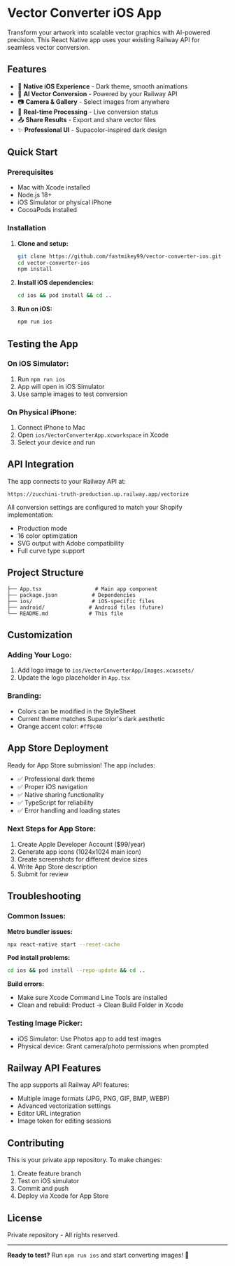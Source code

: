 # Vector Converter iOS App

Transform your artwork into scalable vector graphics with AI-powered precision. This React Native app uses your existing Railway API for seamless vector conversion.

## Features

- 📱 **Native iOS Experience** - Dark theme, smooth animations
- 🎨 **AI Vector Conversion** - Powered by your Railway API
- 📷 **Camera & Gallery** - Select images from anywhere
- 🔄 **Real-time Processing** - Live conversion status
- 📤 **Share Results** - Export and share vector files
- ✨ **Professional UI** - Supacolor-inspired dark design

## Quick Start

### Prerequisites

- Mac with Xcode installed
- Node.js 18+
- iOS Simulator or physical iPhone
- CocoaPods installed

### Installation

1. **Clone and setup:**
   ```bash
   git clone https://github.com/fastmikey99/vector-converter-ios.git
   cd vector-converter-ios
   npm install
   ```

2. **Install iOS dependencies:**
   ```bash
   cd ios && pod install && cd ..
   ```

3. **Run on iOS:**
   ```bash
   npm run ios
   ```

## Testing the App

### On iOS Simulator:
1. Run `npm run ios`
2. App will open in iOS Simulator
3. Use sample images to test conversion

### On Physical iPhone:
1. Connect iPhone to Mac
2. Open `ios/VectorConverterApp.xcworkspace` in Xcode
3. Select your device and run

## API Integration

The app connects to your Railway API at:
```
https://zucchini-truth-production.up.railway.app/vectorize
```

All conversion settings are configured to match your Shopify implementation:
- Production mode
- 16 color optimization
- SVG output with Adobe compatibility
- Full curve type support

## Project Structure

```
├── App.tsx                 # Main app component
├── package.json           # Dependencies
├── ios/                   # iOS-specific files
├── android/              # Android files (future)
└── README.md             # This file
```

## Customization

### Adding Your Logo:
1. Add logo image to `ios/VectorConverterApp/Images.xcassets/`
2. Update the logo placeholder in `App.tsx`

### Branding:
- Colors can be modified in the StyleSheet
- Current theme matches Supacolor's dark aesthetic
- Orange accent color: `#ff9c40`

## App Store Deployment

Ready for App Store submission! The app includes:
- ✅ Professional dark theme
- ✅ Proper iOS navigation
- ✅ Native sharing functionality
- ✅ TypeScript for reliability
- ✅ Error handling and loading states

### Next Steps for App Store:
1. Create Apple Developer Account ($99/year)
2. Generate app icons (1024x1024 main icon)
3. Create screenshots for different device sizes
4. Write App Store description
5. Submit for review

## Troubleshooting

### Common Issues:

**Metro bundler issues:**
```bash
npx react-native start --reset-cache
```

**Pod install problems:**
```bash
cd ios && pod install --repo-update && cd ..
```

**Build errors:**
- Make sure Xcode Command Line Tools are installed
- Clean and rebuild: Product → Clean Build Folder in Xcode

### Testing Image Picker:
- iOS Simulator: Use Photos app to add test images
- Physical device: Grant camera/photo permissions when prompted

## Railway API Features

The app supports all Railway API features:
- Multiple image formats (JPG, PNG, GIF, BMP, WEBP)
- Advanced vectorization settings
- Editor URL integration
- Image token for editing sessions

## Contributing

This is your private app repository. To make changes:
1. Create feature branch
2. Test on iOS simulator
3. Commit and push
4. Deploy via Xcode for App Store

## License

Private repository - All rights reserved.

---

**Ready to test?** Run `npm run ios` and start converting images! 🚀